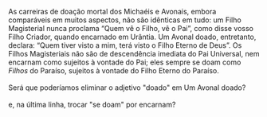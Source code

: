 ﻿As carreiras de doação mortal dos Michaéis e Avonais, embora comparáveis em muitos aspectos, não são idênticas em tudo: um Filho Magisterial nunca proclama “Quem vê o Filho, vê o Pai”, como disse vosso Filho Criador, quando encarnado em Urântia. Um Avonal doado, entretanto, declara: “Quem tiver visto a mim, terá visto o Filho Eterno de Deus”. Os Filhos Magisteriais não são de descendência imediata do Pai Universal, nem encarnam como sujeitos à vontade do Pai; eles sempre se doam como <I>Filhos</I> do Paraíso, sujeitos à vontade do Filho Eterno do Paraíso.<BR><BR>Será que poderíamos eliminar o adjetivo "doado" em Um Avonal doado?<BR><BR>e, na última linha, trocar "se doam" por encarnam?